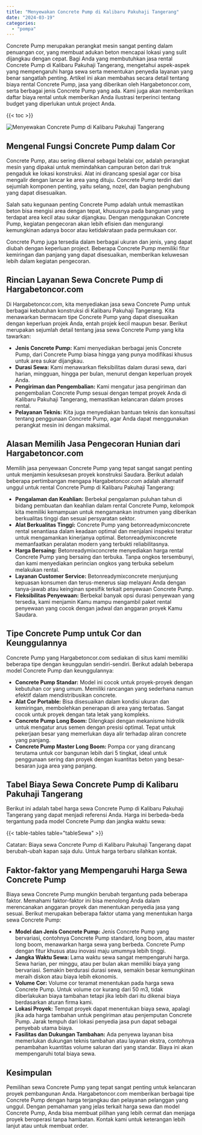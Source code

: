 ```yaml
---
title: "Menyewakan Concrete Pump di Kalibaru Pakuhaji Tangerang"
date: "2024-03-19"
categories: 
  - "pompa"
---
```




Concrete Pump merupakan perangkat mesin sangat penting dalam penuangan cor, yang membuat adukan beton mencapai lokasi yang sulit dijangkau dengan cepat. Bagi Anda yang membutuhkan jasa rental Concrete Pump di Kalibaru Pakuhaji Tangerang, mengetahui aspek-aspek yang mempengaruhi harga sewa serta menentukan penyedia layanan yang benar sangatlah penting. Artikel ini akan membahas secara detail tentang biaya rental Concrete Pump, jasa yang diberikan oleh Hargabetoncor.com, serta berbagai jenis Concrete Pump yang ada. Kami juga akan memberikan daftar biaya rental untuk memberikan Anda ilustrasi terperinci tentang budget yang diperlukan untuk project Anda.

{{< toc >}}

![Menyewakan Concrete Pump di Kalibaru Pakuhaji Tangerang](https://hargareadymixid.github.io/pompa/concrete-pump%20(17).png)

## Mengenal Fungsi Concrete Pump dalam Cor

Concrete Pump, atau sering dikenal sebagai belalai cor, adalah perangkat mesin yang dipakai untuk memindahkan campuran beton dari truk pengaduk ke lokasi konstruksi. Alat ini dirancang spesial agar cor bisa mengalir dengan lancar ke area yang dituju. Concrete Pump terdiri dari sejumlah komponen penting, yaitu selang, nozel, dan bagian penghubung yang dapat disesuaikan.

Salah satu kegunaan penting Concrete Pump adalah untuk memastikan beton bisa mengisi area dengan tepat, khususnya pada bangunan yang terdapat area kecil atau sukar dijangkau. Dengan menggunakan Concrete Pump, kegiatan pengecoran akan lebih efisien dan mengurangi kemungkinan adanya bocor atau ketidakrataan pada permukaan cor.

Concrete Pump juga tersedia dalam berbagai ukuran dan jenis, yang dapat diubah dengan keperluan project. Beberapa Concrete Pump memiliki fitur kemiringan dan panjang yang dapat disesuaikan, memberikan keluwesan lebih dalam kegiatan pengecoran.

## Rincian Layanan Sewa Concrete Pump di Hargabetoncor.com

Di Hargabetoncor.com, kita menyediakan jasa sewa Concrete Pump untuk berbagai kebutuhan konstruksi di Kalibaru Pakuhaji Tangerang. Kita menawarkan bermacam tipe Concrete Pump yang dapat disesuaikan dengan keperluan projek Anda, entah projek kecil maupun besar. Berikut merupakan sejumlah detail tentang jasa sewa Concrete Pump yang kita tawarkan:

- **Jenis Concrete Pump:** Kami menyediakan berbagai jenis Concrete Pump, dari Concrete Pump biasa hingga yang punya modifikasi khusus untuk area sukar dijangkau.
- **Durasi Sewa:** Kami menawarkan fleksibilitas dalam durasi sewa, dari harian, mingguan, hingga per bulan, menurut dengan keperluan proyek Anda.
- **Pengiriman dan Pengembalian:** Kami mengatur jasa pengiriman dan pengembalian Concrete Pump sesuai dengan tempat proyek Anda di Kalibaru Pakuhaji Tangerang, memastikan kelancaran dalam proses rental.
- **Pelayanan Teknis:** Kita juga menyediakan bantuan teknis dan konsultasi tentang penggunaan Concrete Pump, agar Anda dapat menggunakan perangkat mesin ini dengan maksimal.

## Alasan Memilih Jasa Pengecoran Hunian dari Hargabetoncor.com

Memilih jasa penyewaan Concrete Pump yang tepat sangat sangat penting untuk menjamin kesuksesan proyek konstruksi Saudara. Berikut adalah beberapa pertimbangan mengapa Hargabetoncor.com adalah alternatif unggul untuk rental Concrete Pump di Kalibaru Pakuhaji Tangerang:

- **Pengalaman dan Keahlian:** Berbekal pengalaman puluhan tahun di bidang pembuatan dan keahlian dalam rental Concrete Pump, kelompok kita memiliki kemampuan untuk mengamankan instrumen yang diberikan berkualitas tinggi dan sesuai persyaratan sektor.
- **Alat Berkualitas Tinggi:** Concrete Pump yang betonreadymixconcrete rental senantiasa dalam keadaan optimal dan menjalani inspeksi teratur untuk mengamankan kinerjanya optimal. Betonreadymixconcrete memanfaatkan peralatan modern yang terbukti reliabilitasnya.
- **Harga Bersaing:** Betonreadymixconcrete menyediakan harga rental Concrete Pump yang bersaing dan terbuka. Tanpa ongkos tersembunyi, dan kami menyediakan perincian ongkos yang terbuka sebelum melakukan rental.
- **Layanan Customer Service:** Betonreadymixconcrete menjunjung kepuasan konsumen dan terus-menerus siap melayani Anda dengan tanya-jawab atau keinginan spesifik terkait penyewaan Concrete Pump.
- **Fleksibilitas Penyewaan:** Berbekal banyak opsi durasi penyewaan yang tersedia, kami menjamin Kamu mampu mengambil paket rental penyewaan yang cocok dengan jadwal dan anggaran proyek Kamu Saudara.

## Tipe Concrete Pump untuk Cor dan Keunggulannya

Concrete Pump yang Hargabetoncor.com sediakan di situs kami memiliki beberapa tipe dengan keunggulan sendiri-sendiri. Berikut adalah beberapa model Concrete Pump dan keunggulannya:

- **Concrete Pump Standar:** Model ini cocok untuk proyek-proyek dengan kebutuhan cor yang umum. Memiliki rancangan yang sederhana namun efektif dalam mendistribusikan concrete.
- **Alat Cor Portable:** Bisa disesuaikan dalam kondisi ukuran dan kemiringan, membolehkan penerapan di area yang terbatas. Sangat cocok untuk proyek dengan tata letak yang kompleks.
- **Concrete Pump Long Boom:** Dilengkapi dengan mekanisme hidrolik untuk mengatur arus semen dengan presisi optimal. Tepat untuk pekerjaan besar yang memerlukan daya alir terhadap aliran concrete yang panjang.
- **Concrete Pump Master Long Boom:** Pompa cor yang dirancang terutama untuk cor bangunan lebih dari 5 tingkat, ideal untuk penggunaan sering dan proyek dengan kuantitas beton yang besar-besaran juga area yang panjang.

## Tabel Biaya Sewa Concrete Pump di Kalibaru Pakuhaji Tangerang

Berikut ini adalah tabel harga sewa Concrete Pump di Kalibaru Pakuhaji Tangerang yang dapat menjadi referensi Anda. Harga ini berbeda-beda tergantung pada model Concrete Pump dan jangka waktu sewa:

{{< table-tables table="tableSewa" >}}

Catatan: Biaya sewa Concrete Pump di Kalibaru Pakuhaji Tangerang dapat berubah-ubah kapan saja dulu. Untuk harga terbaru silahkan kontak.

## Faktor-faktor yang Mempengaruhi Harga Sewa Concrete Pump

Biaya sewa Concrete Pump mungkin berubah tergantung pada beberapa faktor. Memahami faktor-faktor ini bisa menolong Anda dalam merencanakan anggaran proyek dan menentukan penyedia jasa yang sesuai. Berikut merupakan beberapa faktor utama yang menentukan harga sewa Concrete Pump:

- **Model dan Jenis Concrete Pump:** Jenis Concrete Pump yang bervariasi, contohnya Concrete Pump standard, long boom, atau master long boom, menawarkan harga sewa yang berbeda. Concrete Pump dengan fitur khusus atau inovasi maju umumnya lebih tinggi.
- **Jangka Waktu Sewa:** Lama waktu sewa sangat mempengaruhi harga. Sewa harian, per minggu, atau per bulan akan memiliki biaya yang bervariasi. Semakin berdurasi durasi sewa, semakin besar kemungkinan meraih diskon atau biaya lebih ekonomis.
- **Volume Cor:** Volume cor teramat menentukan pada harga sewa Concrete Pump. Untuk volume cor kurang dari 50 m3, tidak diberlakukan biaya tambahan tetapi jika lebih dari itu dikenai biaya berdasarkan aturan firma kami.
- **Lokasi Proyek:** Tempat proyek dapat menentukan biaya sewa, apalagi jika ada harga tambahan untuk pengiriman atau penjemputan Concrete Pump. Jarak tempuh dari lokasi penyedia jasa pun dapat sebagai penyebab utama biaya.
- **Fasilitas dan Dukungan Tambahan:** Ada penyewa layanan bisa memerlukan dukungan teknis tambahan atau layanan ekstra, contohnya penambahan kuantitas volume saluran dari yang standar. Biaya ini akan mempengaruhi total biaya sewa.

## Kesimpulan

Pemilihan sewa Concrete Pump yang tepat sangat penting untuk kelancaran proyek pembangunan Anda. Hargabetoncor.com memberikan berbagai tipe Concrete Pump dengan harga terjangkau dan pelayanan pelanggan yang unggul. Dengan pemahaman yang jelas terkait harga sewa dan model Concrete Pump, Anda bisa membuat pilihan yang lebih cermat dan menjaga proyek beroperasi tanpa hambatan. Kontak kami untuk keterangan lebih lanjut atau untuk membuat order.

